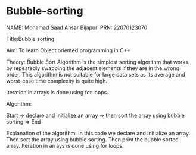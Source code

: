 # Bubble-sorting



NAME: Mohamad Saad Ansar Bijapuri
PRN: 22070123070


Title:Bubble sorting

Aim: To learn Object oriented programming in C++

Theory: Bubble Sort Algorithm is the simplest sorting algorithm that works by repeatedly swapping the adjacent elements if they are in the wrong order. This algorithm is not suitable for large data sets as its average and worst-case time complexity is quite high.

Iteration in arrays is done using for loops.


Algorithm:

Start =>  declare and initialize an array => then sort the array using bubble sorting =>  End


Explanation of the algorithm:
In this code we declare and initialize an array. Then sort the array using bubble sorting. Then print the bubble sorted array. Iteration in arrays is done using for loops.
